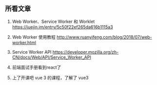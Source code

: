 ## 所看文章

1. Web Worker、Service Worker 和 Worklet https://juejin.im/entry/5c50f22ef265da616b1115a3

2. Web Worker 使用教程 http://www.ruanyifeng.com/blog/2018/07/web-worker.html

3. Service Worker API https://developer.mozilla.org/zh-CN/docs/Web/API/Service_Worker_API

4. 前端面试手册看到react了

5. 上了开课吧 vue 3 的课程，了解了 vue3